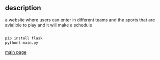 ## description 

a website where users can enter in different teams and the sports that are avialible to play and it will make a schedule


```sh

pip install flask
python3 main.py

```
[main page](http://127.0.0.1:5000/)
